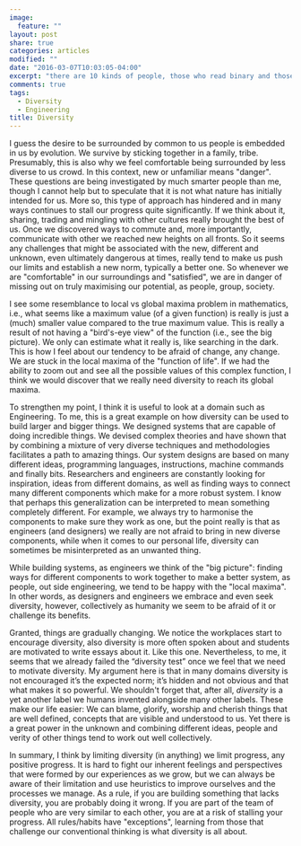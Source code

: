 ```yaml
---
image:
  feature: ""
layout: post
share: true
categories: articles
modified: ""
date: "2016-03-07T10:03:05-04:00"
excerpt: "there are 10 kinds of people, those who read binary and those who don’t"
comments: true
tags:
  - Diversity
  - Engineering
title: Diversity
---
```


I guess the desire to be surrounded by common to us people is embedded in us by
evolution. We survive by sticking together in a family, tribe. Presumably,
this is also why we feel comfortable being surrounded by less diverse to us
crowd. In this context, new or unfamiliar means "danger". These questions are
being investigated by much smarter people than me, though I cannot help but to
speculate that it is not what nature has initially intended for us. More so,
this type of approach has hindered and in many ways continues to stall our
progress quite significantly. If we think about it, sharing, trading and
mingling with other cultures really brought the best of us. Once we discovered
ways to commute and, more importantly, communicate with other we reached new
heights on all fronts. So it seems any challenges that might be associated with
the new, different and unknown, even ultimately dangerous at times, really tend
to make us push our limits and establish a new norm, typically a better one. So
whenever we are "comfortable" in our surroundings and "satisfied", we are in
danger of missing out on truly maximising our potential, as people, group,
society.

I see some resemblance to local vs global maxima problem in mathematics, i.e.,
what seems like a maximum value (of a given function) is really is just a (much)
smaller value compared to the true maximum value. This is really a result of not
having a "bird's-eye view" of the function (i.e., see the big picture). We only
can estimate what it really is, like searching in the dark. This is how I feel
about our tendency to be afraid of change, any change. We are stuck in the local
maxima of the "function of life". If we had the ability to zoom out and see all
the possible values of this complex function, I think we would discover that we
really need diversity to reach its global maxima.

To strengthen my point, I think it is useful to look at a domain such as
Engineering. To me, this is a great example on how diversity can be used to
build larger and bigger things. We designed systems that are capable of doing
incredible things. We devised complex theories and have shown that by combining
a mixture of very diverse techniques and methodologies facilitates a path to
amazing things. Our system designs are based on many different ideas,
programming languages, instructions, machine commands and finally bits.
Researchers and engineers are constantly looking for inspiration, ideas from
different domains, as well as finding ways to connect many different components
which make for a more robust system. I know that perhaps this generalization can
be interpreted to mean something completely different. For example, we always
try to harmonise the components to make sure they work as one, but the point
really is that as engineers (and designers) we really are not afraid to bring in
new diverse components, while when it comes to our personal life, diversity can
sometimes be misinterpreted as an unwanted thing.

While building systems, as engineers we think of the "big picture": finding ways
for different components to work together to make a better system, as people,
out side engineering, we tend to be happy with the "local maxima". In other
words, as designers and engineers we embrace and even seek diversity, however,
collectively as humanity we seem to be afraid of it or challenge its benefits.

Granted, things are gradually changing. We notice the workplaces start to
encourage diversity, also diversity is more often spoken about and students are
motivated to write essays about it. Like this one. Nevertheless, to me, it seems
that we already failed the “diversity test” once we feel that we need to
motivate diversity. My argument here is that in many domains diversity is not
encouraged it’s the expected norm; it’s hidden and not obvious and that what
makes it so powerful. We shouldn't forget that, after all, *diversity* is a yet
another label we humans invented alongside many other labels. These make our
life easier: We can blame, glorify, worship and cherish things that are well
defined, concepts that are visible and understood to us. Yet there is a great
power in the unknown and combining different ideas, people and verity of other
things tend to work out well collectively.

In summary, I think by limiting diversity (in anything) we limit progress, any
positive progress. It is hard to fight our inherent feelings and perspectives
that were formed by our experiences as we grow, but we can always be aware of
their limitation and use heuristics to improve ourselves and the processes we
manage. As a rule, if you are building something that lacks diversity, you are
probably doing it wrong. If you are part of the team of people who are very
similar to each other, you are at a risk of stalling your progress. All
rules/habits have "exceptions", learning from those that challenge our
conventional thinking is what diversity is all about.
